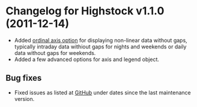 # Changelog for Highstock v1.1.0 (2011-12-14)

- Added [ordinal axis option](https://api.highcharts.com/highstock/xAxis.ordinal) for displaying non-linear data without gaps, typically intraday data withiout gaps for nights and weekends or daily data without gaps for weekends.
- Added a few advanced options for axis and legend object.

## Bug fixes
- Fixed issues as listed at [GitHub](https://github.com/highcharts/highcharts/commits/main) under dates since the last maintenance version.